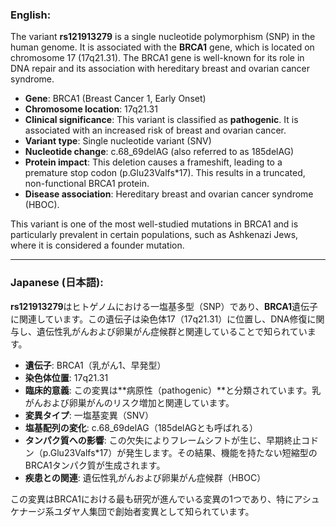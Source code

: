 ### English:
The variant **rs121913279** is a single nucleotide polymorphism (SNP) in the human genome. It is associated with the **BRCA1** gene, which is located on chromosome 17 (17q21.31). The BRCA1 gene is well-known for its role in DNA repair and its association with hereditary breast and ovarian cancer syndrome.

- **Gene**: BRCA1 (Breast Cancer 1, Early Onset)
- **Chromosome location**: 17q21.31
- **Clinical significance**: This variant is classified as **pathogenic**. It is associated with an increased risk of breast and ovarian cancer.
- **Variant type**: Single nucleotide variant (SNV)
- **Nucleotide change**: c.68_69delAG (also referred to as 185delAG)
- **Protein impact**: This deletion causes a frameshift, leading to a premature stop codon (p.Glu23Valfs*17). This results in a truncated, non-functional BRCA1 protein.
- **Disease association**: Hereditary breast and ovarian cancer syndrome (HBOC).

This variant is one of the most well-studied mutations in BRCA1 and is particularly prevalent in certain populations, such as Ashkenazi Jews, where it is considered a founder mutation.

---

### Japanese (日本語):
**rs121913279**はヒトゲノムにおける一塩基多型（SNP）であり、**BRCA1**遺伝子に関連しています。この遺伝子は染色体17（17q21.31）に位置し、DNA修復に関与し、遺伝性乳がんおよび卵巣がん症候群と関連していることで知られています。

- **遺伝子**: BRCA1（乳がん1、早発型）
- **染色体位置**: 17q21.31
- **臨床的意義**: この変異は**病原性（pathogenic）**と分類されています。乳がんおよび卵巣がんのリスク増加と関連しています。
- **変異タイプ**: 一塩基変異（SNV）
- **塩基配列の変化**: c.68_69delAG（185delAGとも呼ばれる）
- **タンパク質への影響**: この欠失によりフレームシフトが生じ、早期終止コドン（p.Glu23Valfs*17）が発生します。その結果、機能を持たない短縮型のBRCA1タンパク質が生成されます。
- **疾患との関連**: 遺伝性乳がんおよび卵巣がん症候群（HBOC）

この変異はBRCA1における最も研究が進んでいる変異の1つであり、特にアシュケナージ系ユダヤ人集団で創始者変異として知られています。